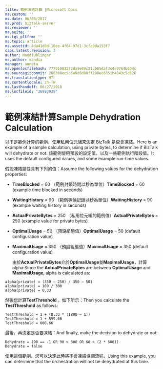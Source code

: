 ```yaml
---
title: 範例凍結計算 |Microsoft Docs
ms.custom: ''
ms.date: 06/08/2017
ms.prod: biztalk-server
ms.reviewer: ''
ms.suite: ''
ms.tgt_pltfrm: ''
ms.topic: article
ms.assetid: 4da41d0d-10ee-4f64-97d1-3cfa9da153f7
caps.latest.revision: 3
author: MandiOhlinger
ms.author: mandia
manager: anneta
ms.openlocfilehash: 77701083272da9e09c21cb05daf3c4e9764b604c
ms.sourcegitcommit: 266308ec5c6a9d8d80ff298ee6051b4843c5d626
ms.translationtype: MT
ms.contentlocale: zh-TW
ms.lasthandoff: 06/27/2018
ms.locfileid: "36993039"
---
```

# <a name="sample-dehydration-calculation"></a><span data-ttu-id="9d1ca-102">範例凍結計算</span><span class="sxs-lookup"><span data-stu-id="9d1ca-102">Sample Dehydration Calculation</span></span>
<span data-ttu-id="9d1ca-103">以下是範例計算的範例，使用私用位元組來決定 BizTalk 是否會凍結。</span><span class="sxs-lookup"><span data-stu-id="9d1ca-103">Here is an example of a sample calculation, using private bytes, to determine if BizTalk will dehydrate or not.</span></span> <span data-ttu-id="9d1ca-104">該範例使用預設的設定值，以及一些範例執行階段值。</span><span class="sxs-lookup"><span data-stu-id="9d1ca-104">It uses the default configured values, and some example run-time values.</span></span>  
  
 <span data-ttu-id="9d1ca-105">假設凍結屬性具有下列的值：</span><span class="sxs-lookup"><span data-stu-id="9d1ca-105">Assume the following values for the dehydration properties:</span></span>  
  
- <span data-ttu-id="9d1ca-106">**TimeBlocked** = 60 （範例封鎖時間以秒為單位）</span><span class="sxs-lookup"><span data-stu-id="9d1ca-106">**TimeBlocked** = 60 (example time blocked in seconds)</span></span>  
  
- <span data-ttu-id="9d1ca-107">**WaitingHistory** = 90 （範例等候記錄以秒為單位）</span><span class="sxs-lookup"><span data-stu-id="9d1ca-107">**WaitingHistory** = 90 (example waiting history in seconds)</span></span>  
  
- <span data-ttu-id="9d1ca-108">**ActualPrivateBytes** = 250 （私用位元組的範例值）</span><span class="sxs-lookup"><span data-stu-id="9d1ca-108">**ActualPrivateBytes** = 250 (example value for private bytes)</span></span>  
  
- <span data-ttu-id="9d1ca-109">**OptimalUsage** = 50 （預設組態值）</span><span class="sxs-lookup"><span data-stu-id="9d1ca-109">**OptimalUsage** = 50 (default configuration value)</span></span>  
  
- <span data-ttu-id="9d1ca-110">**MaximalUsage** = 350 （預設組態值）</span><span class="sxs-lookup"><span data-stu-id="9d1ca-110">**MaximalUsage** = 350 (default configuration value)</span></span>  
  
  <span data-ttu-id="9d1ca-111">由於**ActualPrivateBytes**介於**OptimalUsage**並**MaximalUsage**，計算 alpha:</span><span class="sxs-lookup"><span data-stu-id="9d1ca-111">Since the **ActualPrivateBytes** are between **OptimalUsage** and **MaximalUsage**, alpha is calculated as:</span></span>  
  
```  
alpha(private) = (350 – 250) / 350 – 50)  
alpha(private) = 100 / 300  
alpha(private) = 0.33  
```  
  
 <span data-ttu-id="9d1ca-112">然後您計算**TestThreshold** ，如下所示：</span><span class="sxs-lookup"><span data-stu-id="9d1ca-112">Then you calculate the **TestThreshold** as follows:</span></span>  
  
```  
TestThreshold = 1 + (0.33 * (1800 – 1))  
TestThreshold = 1 + 599.66  
TestThreshold = 600.66  
```  
  
 <span data-ttu-id="9d1ca-113">最後，再決定是否要凍結：</span><span class="sxs-lookup"><span data-stu-id="9d1ca-113">And finally, make the decision to dehydrate or not:</span></span>  
  
```  
Dehydrate = (90 == -1 OR 90 > 600 OR 60 > (2 * 600))  
Dehydrate = false  
```  
  
 <span data-ttu-id="9d1ca-114">使用這個範例，您可以決定此時將不會凍結協調流程。</span><span class="sxs-lookup"><span data-stu-id="9d1ca-114">Using this example, you can determine that the orchestration will not be dehydrated at this time.</span></span>